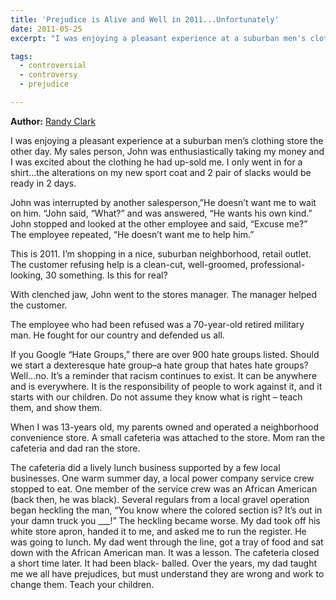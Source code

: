 ```yaml
---
title: 'Prejudice is Alive and Well in 2011...Unfortunately'
date: 2011-05-25
excerpt: "I was enjoying a pleasant experience at a suburban men's clothing store the other day. My sales person, John was enthusiastically taking my money and I was excited about the clothing he had up-sold me. I only went in for a shirt…the alterations on my new sport coat and 2 pair of slacks would be ready in 2 days."

tags:
  - controversial
  - controversy
  - prejudice

---
```


**Author:** [Randy Clark](https://twitter.com/RandyLyleClark)

I was enjoying a pleasant experience at a suburban men&#8217;s clothing store the other day. My sales person, John was enthusiastically taking my money and I was excited about the clothing he had up-sold me. I only went in for a shirt…the alterations on my new sport coat and 2 pair of slacks would be ready in 2 days.

John was interrupted by another salesperson,&#8221;He doesn’t want me to wait on him. &#8220;John said, &#8220;What?&#8221; and was answered, &#8220;He wants his own kind.&#8221; John stopped and looked at the other employee and said, &#8220;Excuse me?&#8221; The employee repeated, &#8220;He doesn&#8217;t want me to help him.&#8221;

This is 2011. I&#8217;m shopping in a nice, suburban neighborhood, retail outlet. The customer refusing help is a clean-cut, well-groomed, professional-looking, 30 something. Is this for real?

With clenched jaw, John went to the stores manager. The manager helped the customer.
  
The employee who had been refused was a 70-year-old retired military man. He fought for our country and defended us all.

If you Google &#8220;Hate Groups,&#8221; there are over 900 hate groups listed. Should we start a dexteresque hate group–a hate group that hates hate groups? Well&#8230;no. It’s a reminder that racism continues to exist. It can be anywhere and is everywhere. It is the responsibility of people to work against it, and it starts with our children. Do not assume they know what is right – teach them, and show them.

When I was 13-years old, my parents owned and operated a neighborhood convenience store. A small cafeteria was attached to the store. Mom ran the cafeteria and dad ran the store.

The cafeteria did a lively lunch business supported by a few local businesses. One warm summer day, a local power company service crew stopped to eat. One member of the service crew was an African American (back then, he was black). Several regulars from a local gravel operation began heckling the man, &#8220;You know where the colored section is? It&#8217;s out in your damn truck you \___!” The heckling became worse. My dad took off his white store apron, handed it to me, and asked me to run the register. He was going to lunch. My dad went through the line, got a tray of food and sat down with the African American man. It was a lesson. The cafeteria closed a short time later. It had been black- balled. Over the years, my dad taught me we all have prejudices, but must understand they are wrong and work to change them. Teach your children.